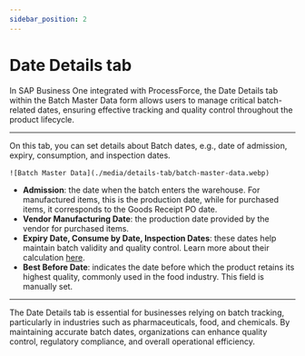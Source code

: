 ```yaml
---
sidebar_position: 2
---
```


# Date Details tab

In SAP Business One integrated with ProcessForce, the Date Details tab within the Batch Master Data form allows users to manage critical batch-related dates, ensuring effective tracking and quality control throughout the product lifecycle.

---

On this tab, you can set details about Batch dates, e.g., date of admission, expiry, consumption, and inspection dates.

    ![Batch Master Data](./media/details-tab/batch-master-data.webp)

- **Admission**: the date when the batch enters the warehouse. For manufactured items, this is the production date, while for purchased items, it corresponds to the Goods Receipt PO date.
- **Vendor Manufacturing Date**: the production date provided by the vendor for purchased items.
- **Expiry Date, Consume by Date, Inspection Dates**: these dates help maintain batch validity and quality control. Learn more about their calculation [here](../batch-control-settings/extended-batch-expiry-evaluation.md).
- **Best Before Date**: indicates the date before which the product retains its highest quality, commonly used in the food industry. This field is manually set.

---
The Date Details tab is essential for businesses relying on batch tracking, particularly in industries such as pharmaceuticals, food, and chemicals. By maintaining accurate batch dates, organizations can enhance quality control, regulatory compliance, and overall operational efficiency.
